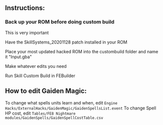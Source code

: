 ## Instructions:

### Back up your ROM before doing custom build  
This is very important

Have the SkillSystems_20201128 patch installed in your ROM  

Place your most updated hacked ROM into the custombuild folder and name it "Input.gba"  

Make whatever edits you need  

Run Skill Custom Build in FEBuilder  


## How to edit Gaiden Magic:

To change what spells units learn and when, edit `Engine Hacks/ExternalHacks/GaidenMagic/GaidenSpellsList.event`
To change Spell HP cost, edit `Tables/FE8 Nightmare modules/GaidenSpells/GaidenSpellCostTable.csv`

